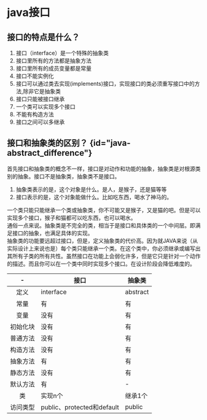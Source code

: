 # java接口

## 接口的特点是什么？
1. 接口（interface）是一个特殊的抽象类
2. 接口里所有的方法都是抽象方法
3. 接口里所有的成员变量都是常量
4. 接口不能实例化
5. 接口可以通过类去实现(implements)接口，实现接口的类必须重写接口中的方法,除非它是抽象类
6. 接口只能被接口继承
7. 一个类可以实现多个接口
8. 不能有构造方法
9. 接口之间可以多继承


## 接口和抽象类的区别？ {id="java-abstract_difference"}

首先接口和抽象类的概念不一样，接口是对动作和功能的抽象，抽象类是对根源类别的抽象。接口不是抽象类，抽象类不是接口。

1. 抽象类表示的是，这个对象是什么。是人，是猴子，还是猫等等
2. 接口表示的是，这个对象能做什么。比如吃东西，喝水了神马的。

一个类只能只能继承一个类或抽象类，你不可能又是猴子，又是猫的吧。但是可以实现多个接口，猴子和猫都可以吃东西，也可以喝水。  
通俗一点来说。抽象类是不完全的类，相当于是接口和具体类的一个中间层。即满足接口的抽象，也满足具体的实现。  
抽象类的功能要远超过接口，但是，定义抽象类的代价高。因为就JAVA来说（从实际设计上来说也是）每个类只能继承一个类。在这个类中，你必须继承或编写出其所有子类的所有共性。虽然接口在功能上会弱化许多，但是它只是针对一个动作的描述。而且你可以在一个类中同时实现多个接口。在设计阶段会降低难度的。

|  -   | 接口                       | 抽象类      |  
|:----:|--------------------------|----------|
|  定义  | interface                | abstract |  
|  常量  | 有                        | 有        |
|  变量  | 没有                       | 有        |
| 初始化块 | 没有                       | 有        |
| 普通方法 | 没有                       | 有        |
| 构造方法 | 没有                       | 有        |
| 抽象方法 | 有                        | 有        |
| 静态方法 | 没有                       | 有        |
| 默认方法 | 有                        | -        |
|  类   | 实现n个                     | 继承1个     |
| 访问类型 | public、protected和default | public   |

